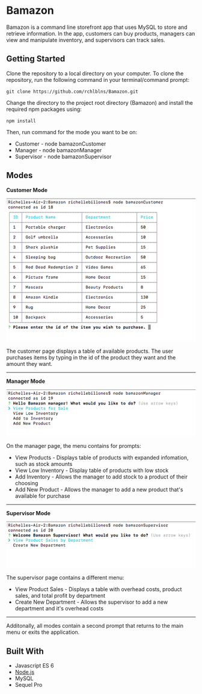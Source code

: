 # Bamazon
Bamazon is a command line storefront app that uses MySQL to store and retrieve information. In the app, customers can buy products, managers can view and manipulate inventory, and supervisors can track sales. 

## Getting Started
Clone the repository to a local directory on your computer. To clone the repository, run the following command in your terminal/command prompt:

````
git clone https://github.com/rchlblns/Bamazon.git
````

Change the directory to the project root directory (Bamazon) and install the required npm packages using: 

````
npm install 
````

Then, run command for the mode you want to be on:
* Customer - node bamazonCustomer
* Manager - node bamazonManager
* Supervisor - node bamazonSupervisor

## Modes
**Customer Mode**

<img src="images/customerpage.png" alt="Screenshot of customer page" title="customerpage"/>

The customer page displays a table of available products. The user purchases items by typing in the id of the product they want and the amount they want.

------------------------------
**Manager Mode**

<img src="images/managerpage.png" alt="Screenshot of manager page" title="managerpage"/>

On the manager page, the menu contains for prompts:
* View Products - Displays table of products with expanded infomation, such as stock amounts
* View Low Inventory - Display table of products with low stock
* Add Inventory - Allows the manager to add stock to a product of their choosing
* Add New Product - Allows the manager to add a new product that's available for purchase

------------------------------
**Supervisor Mode**

<img src="images/supervisorpage.png" alt="Screenshot of supervisor page" title="supervisorpage"/>

The supervisor page contains a different menu:
* View Product Sales - Displays a table with overhead costs, product sales, and total profit by department
* Create New Department - Allows the supervisor to add a new department and it's overhead costs

------------------------------

Additonally, all modes contain a second prompt that returns to the main menu or exits the application.

## Built With
* Javascript ES 6
* [Node.js](https://nodejs.org/en/)
* MySQL
* Sequel Pro
 


